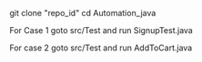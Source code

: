 git clone "repo_id"
cd Automation_java

For Case 1
goto src/Test and run SignupTest.java

For case 2
goto src/Test and run AddToCart.java


